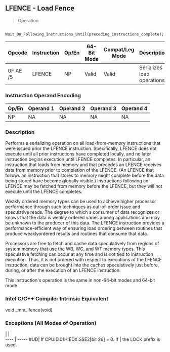 ## LFENCE - Load Fence

> Operation
``` slim

Wait_On_Following_Instructions_Until(preceding_instructions_complete);

```

 Opcode  | Instruction| Op/En| 64-Bit Mode| Compat/Leg Mode| Description                
 ---  | --- | --- | --- | --- | ---
 0F AE /5| LFENCE     | NP   | Valid      | Valid          | Serializes load operations.

### Instruction Operand Encoding
 Op/En| Operand 1| Operand 2| Operand 3| Operand 4
 ---  | --- | --- | --- | ---
 NP   | NA       | NA       | NA       | NA       

### Description
Performs a serializing operation on all load-from-memory instructions that were
issued prior the LFENCE instruction. Specifically, LFENCE does not execute until
all prior instructions have completed locally, and no later instruction begins
execution until LFENCE completes. In particular, an instruction that loads from
memory and that precedes an LFENCE receives data from memory prior to completion
of the LFENCE. (An LFENCE that follows an instruction that stores to memory
might complete before the data being stored have become globally visible.) Instructions
following an LFENCE may be fetched from memory before the LFENCE, but they will
not execute until the LFENCE completes.

Weakly ordered memory types can be used to achieve higher processor performance
through such techniques as out-of-order issue and speculative reads. The degree
to which a consumer of data recognizes or knows that the data is weakly ordered
varies among applications and may be unknown to the producer of this data. The
LFENCE instruction provides a performance-efficient way of ensuring load ordering
between routines that produce weaklyordered results and routines that consume
that data.

Processors are free to fetch and cache data speculatively from regions of system
memory that use the WB, WC, and WT memory types. This speculative fetching can
occur at any time and is not tied to instruction execution. Thus, it is not
ordered with respect to executions of the LFENCE instruction; data can be brought
into the caches speculatively just before, during, or after the execution of
an LFENCE instruction.

This instruction's operation is the same in non-64-bit modes and 64-bit mode.



### Intel C/C++ Compiler Intrinsic Equivalent
void _mm_lfence(void)


### Exceptions (All Modes of Operation)
   | |  
---- | -----
 #UD| If CPUID.01H:EDX.SSE2[bit 26] = 0. If
    | the LOCK prefix is used.             
